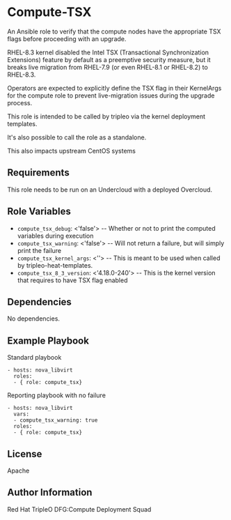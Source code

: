 Compute-TSX
===========

An Ansible role to verify that the compute nodes have the appropriate TSX flags before
proceeding with an upgrade.

RHEL-8.3 kernel disabled the Intel TSX (Transactional Synchronization Extensions)
feature by default as a preemptive security measure, but it breaks live migration from
RHEL-7.9 (or even RHEL-8.1 or RHEL-8.2) to RHEL-8.3.

Operators are expected to explicitly define the TSX flag in their KernelArgs for the
compute role to prevent live-migration issues during the upgrade process.

This role is intended to be called by tripleo via the kernel deployment templates.

It's also possible to call the role as a standalone.

This also impacts upstream CentOS systems

Requirements
------------

This role needs to be run on an Undercloud with a deployed Overcloud.

Role Variables
--------------

- `compute_tsx_debug`: <'false'> -- Whether or not to print the computed variables during execution
- `compute_tsx_warning`: <'false'> -- Will not return a failure, but will simply print the failure
- `compute_tsx_kernel_args`: <''> -- This is meant to be used when called by tripleo-heat-templates.
- `compute_tsx_8_3_version`: <'4.18.0-240'> -- This is the kernel version that requires to have TSX flag enabled

Dependencies
------------

No dependencies.

Example Playbook
----------------

Standard playbook

    - hosts: nova_libvirt
      roles:
      - { role: compute_tsx}


Reporting playbook with no failure

    - hosts: nova_libvirt
      vars:
      - compute_tsx_warning: true
      roles:
      - { role: compute_tsx}

License
-------

Apache

Author Information
------------------

Red Hat TripleO DFG:Compute Deployment Squad

